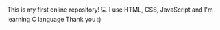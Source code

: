 This is my first online repository! 💻
I use HTML, CSS, JavaScript and I'm learning C language 
Thank you :)
